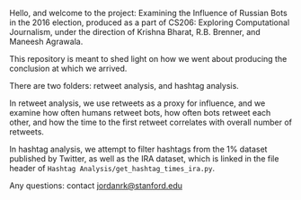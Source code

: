Hello, and welcome to the project: Examining the Influence of Russian Bots in the 2016 election, produced as a part of CS206: Exploring Computational Journalism, under the direction of Krishna Bharat, R.B. Brenner, and Maneesh Agrawala.

This repository is meant to shed light on how we went about producing the conclusion at which we arrived. 

There are two folders: retweet analysis, and hashtag analysis. 

In retweet analysis, we use retweets as a proxy for influence, and we examine how often humans retweet bots, how often bots retweet each other, and how the time to the first retweet correlates with overall number of retweets. 

In hashtag analysis, we attempt to filter hashtags from the 1% dataset published by Twitter, as well as the IRA dataset, which is linked in the file header of `Hashtag Analysis/get_hashtag_times_ira.py`. 

Any questions: contact jordanrk@stanford.edu
